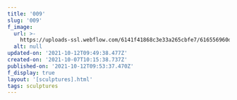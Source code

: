 ```yaml
---
title: '009'
slug: '009'
f_image:
  url: >-
    https://uploads-ssl.webflow.com/6141f41868c3e33a265cbfe7/616556960d29b07ab5217155_009.jpg
  alt: null
updated-on: '2021-10-12T09:49:38.477Z'
created-on: '2021-10-07T10:15:38.737Z'
published-on: '2021-10-12T09:53:37.470Z'
f_display: true
layout: '[sculptures].html'
tags: sculptures
---
```



